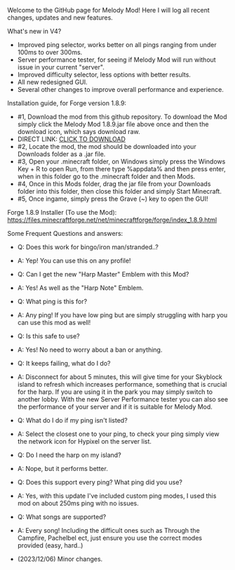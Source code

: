 Welcome to the GitHub page for Melody Mod! Here I will log all recent changes, updates and new features.

What's new in V4?

- Improved ping selector, works better on all pings ranging from under 100ms to over 300ms.
- Server performance tester, for seeing if Melody Mod will run without issue in your current "server".
- Improved difficulty selector, less options with better results.
- All new redesigned GUI.
- Several other changes to improve overall performance and experience.

Installation guide, for Forge version 1.8.9:

- #1, Download the mod from this github repository. To download the Mod simply click the Melody Mod 1.8.9.jar file above once and then the download icon, which says download raw.
- DIRECT LINK: [CLICK TO DOWNLOAD](https://github.com/hawksUHC/MelodyMod/raw/main/Melody%20Mod%20(1.8.9).jar)
- #2, Locate the mod, the mod should be downloaded into your Downloads folder as a .jar file.
- #3, Open your .minecraft folder, on Windows simply press the Windows Key + R to open Run, from there type %appdata% and then press enter, when in this folder go to the .minecraft folder and then Mods.
- #4, Once in this Mods folder, drag the jar file from your Downloads folder into this folder, then close this folder and simply Start Minecraft.
- #5, Once ingame, simply press the Grave (~) key to open the GUI!

Forge 1.8.9 Installer (To use the Mod): https://files.minecraftforge.net/net/minecraftforge/forge/index_1.8.9.html

Some Frequent Questions and answers:

- Q: Does this work for bingo/iron man/stranded..?
- A: Yep! You can use this on any profile!

- Q: Can I get the new "Harp Master" Emblem with this Mod?
- A: Yes! As well as the "Harp Note" Emblem.

- Q: What ping is this for?
- A: Any ping! If you have low ping but are simply struggling with harp you can use this mod as well!

- Q: Is this safe to use?
- A: Yes! No need to worry about a ban or anything. 

- Q: It keeps failing, what do I do?
- A: Disconnect for about 5 minutes, this will give time for your Skyblock island to refresh which increases performance, something that is crucial for the harp. If you are using it in the park you may simply switch to another lobby. With the new Server Performance tester you can also see the performance of your server and if it is suitable for Melody Mod.

- Q: What do I do if my ping isn't listed?
- A: Select the closest one to your ping, to check your ping simply view the network icon for Hypixel on the server list.

- Q: Do I need the harp on my island?
- A: Nope, but it performs better.

- Q: Does this support every ping? What ping did you use?
- A: Yes, with this update I've included custom ping modes, I used this mod on about 250ms ping with no issues.

- Q: What songs are supported? 
- A: Every song! Including the difficult ones such as Through the Campfire, Pachelbel ect, just ensure you use the correct modes provided (easy, hard..)

- (2023/12/06) Minor changes.
